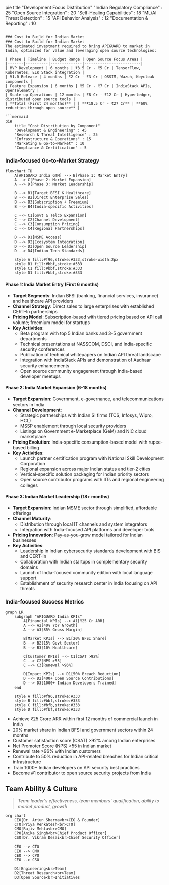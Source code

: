 pie
    title "Development Focus Distribution"
    "Indian Regulatory Compliance" : 25
    "Open Source Integration" : 20
    "Self-Healing Capabilities" : 18
    "ML/AI Threat Detection" : 15
    "API Behavior Analysis" : 12
    "Documentation & Reporting" : 10
```

### Cost to Build for Indian Market
### Cost to Build for Indian Market
The estimated investment required to bring APIGUARD to market in India, optimized for value and leveraging open source technologies:

| Phase | Timeline | Budget Range | Open Source Focus Areas |
|-------|----------|--------------|-------------------------|
| MVP Development | 6 months | ₹3.5 Cr - ₹5 Cr | TensorFlow, Kubernetes, ELK Stack integration |
| V1.0 Release | 4 months | ₹2 Cr - ₹3 Cr | OSSIM, Wazuh, Keycloak components |
| Feature Expansion | 6 months | ₹5 Cr - ₹7 Cr | IndiaStack APIs, OpenTelemetry |
| Scale-up Operations | 12 months | ₹8 Cr - ₹12 Cr | Hyperledger, distributed open source tools |
| **Total (First 24 months)** | | **₹18.5 Cr - ₹27 Cr** | **60% reduction through open source** |

```mermaid
pie
    title "Cost Distribution by Component"
    "Development & Engineering" : 45
    "Research & Threat Intelligence" : 25
    "Infrastructure & Operations" : 15
    "Marketing & Go-to-Market" : 10
    "Compliance & Certification" : 5
```
### India-focused Go-to-Market Strategy

```mermaid
flowchart TD
    A[APIGUARD India GTM] --> B[Phase 1: Market Entry]
    A --> C[Phase 2: Market Expansion]
    A --> D[Phase 3: Market Leadership]
    
    B --> B1[Target BFSI & Healthcare]
    B --> B2[Direct Enterprise Sales]
    B --> B3[Subscription + Freemium]
    B --> B4[India-specific Activities]
    
    C --> C1[Govt & Telco Expansion]
    C --> C2[Channel Development]
    C --> C3[Consumption Pricing]
    C --> C4[Regional Partnerships]
    
    D --> D1[MSME Access]
    D --> D2[Ecosystem Integration]
    D --> D3[Open Source Leadership]
    D --> D4[Indian Tech Standards]
    
    style A fill:#f96,stroke:#333,stroke-width:2px
    style B1 fill:#bbf,stroke:#333
    style C1 fill:#bbf,stroke:#333
    style D1 fill:#bbf,stroke:#333
```

#### Phase 1: India Market Entry (First 6 months)
- **Target Segments**: Indian BFSI (banking, financial services, insurance) and healthcare API providers
- **Channel Strategy**: Direct sales to large enterprises with established CERT-In partnerships
- **Pricing Model**: Subscription-based with tiered pricing based on API call volume; freemium model for startups
- **Key Activities**:
  - Beta program with top 5 Indian banks and 3-5 government departments
  - Technical presentations at NASSCOM, DSCI, and India-specific security conferences
  - Publication of technical whitepapers on Indian API threat landscape
  - Integration with IndiaStack APIs and demonstration of Aadhaar security enhancements
  - Open source community engagement through India-based developer meetups

#### Phase 2: India Market Expansion (6-18 months)
- **Target Expansion**: Government, e-governance, and telecommunications sectors in India
- **Channel Development**:
  - Strategic partnerships with Indian SI firms (TCS, Infosys, Wipro, HCL)
  - MSSP enablement through local security providers
  - Listings on Government e-Marketplace (GeM) and NIC cloud marketplace
- **Pricing Evolution**: India-specific consumption-based model with rupee-based billing
- **Key Activities**:
  - Launch partner certification program with National Skill Development Corporation
  - Regional expansion across major Indian states and tier-2 cities
  - Vertical-specific solution packaging for Indian priority sectors
  - Open source contributor programs with IITs and regional engineering colleges

#### Phase 3: Indian Market Leadership (18+ months)
- **Target Expansion**: Indian MSME sector through simplified, affordable offerings
- **Channel Maturity**:
  - Distribution through local IT channels and system integrators
  - Integration with India-focused API platforms and developer tools
- **Pricing Innovation**: Pay-as-you-grow model tailored for Indian businesses
- **Key Activities**:
  - Leadership in Indian cybersecurity standards development with BIS and CERT-In
  - Collaboration with Indian startups in complementary security domains
  - Launch of India-focused community edition with local language support
  - Establishment of security research center in India focusing on API threats
### India-focused Success Metrics

```mermaid
graph LR
    subgraph "APIGUARD India KPIs"
        A[Financial KPIs] --> A1[₹25 Cr ARR]
        A --> A2[40% YoY Growth]
        A --> A3[85% Gross Margin]
        
        B[Market KPIs] --> B1[20% BFSI Share]
        B --> B2[15% Govt Sector]
        B --> B3[10% Healthcare]
        
        C[Customer KPIs] --> C1[CSAT >92%]
        C --> C2[NPS >55]
        C --> C3[Renewal >96%]
        
        D[Impact KPIs] --> D1[50% Breach Reduction]
        D --> D2[400+ Open Source Contributions]
        D --> D3[1000+ Indian Developers Trained]
    end
    
    style A fill:#f96,stroke:#333
    style B fill:#bbf,stroke:#333
    style C fill:#bfb,stroke:#333
    style D fill:#fbf,stroke:#333
```

- Achieve ₹25 Crore ARR within first 12 months of commercial launch in India
- 20% market share in Indian BFSI and government sectors within 24 months
- Customer satisfaction score (CSAT) >92% among Indian enterprises
- Net Promoter Score (NPS) >55 in Indian market
- Renewal rate >96% with Indian customers
- Contribute to 50% reduction in API-related breaches for Indian critical infrastructure
- Train 1000+ Indian developers on API security best practices
- Become #1 contributor to open source security projects from India
## Team Ability & Culture
> *Team leader's effectiveness, team members' qualification, ability to market product, growth*

```mermaid
org chart
    CEO[Dr. Arjun Sharma<br>CEO & Founder]
    CTO[Priya Venkatesh<br>CTO]
    CMO[Rajiv Mehta<br>CMO]
    CPO[Anika Singh<br>Chief Product Officer]
    CSO[Dr. Vikram Desai<br>Chief Security Officer]
    
    CEO --> CTO
    CEO --> CMO
    CEO --> CPO
    CEO --> CSO
    
    D1[Engineering<br>Team]
    D2[Threat Research<br>Team]
    D3[Open Source<br>Initiatives
